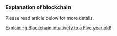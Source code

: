 ### Explanation of blockchain

Please read article below for more details.

[Explaining Blockchain intuitively to a Five year old!](https://iq.opengenus.org/explaining-blockchain-to-a-5-year-old/)
